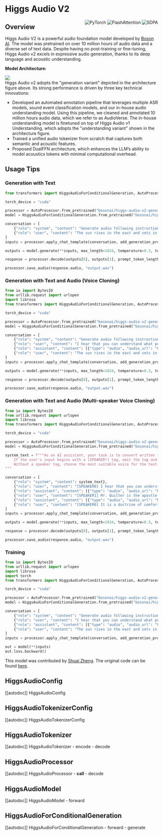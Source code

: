 <!--Copyright 2025 Boson AI and The HuggingFace Team. All rights reserved.

Licensed under the Apache License, Version 2.0 (the "License"); you may not use this file except in compliance with
the License. You may obtain a copy of the License at

http://www.apache.org/licenses/LICENSE-2.0

Unless required by applicable law or agreed to in writing, software distributed under the License is distributed on
an "AS IS" BASIS, WITHOUT WARRANTIES OR CONDITIONS OF ANY KIND, either express or implied. See the License for the
specific language governing permissions and limitations under the License.

⚠️ Note that this file is in Markdown but contain specific syntax for our doc-builder (similar to MDX) that may not be
rendered properly in your Markdown viewer.

-->

# Higgs Audio V2

<div style="float: right;">
    <div class="flex flex-wrap space-x-1">
        <img alt="PyTorch" src="https://img.shields.io/badge/PyTorch-DE3412?style=flat&logo=pytorch&logoColor=white">
        <img alt="FlashAttention" src="https://img.shields.io/badge/%E2%9A%A1%EF%B8%8E%20FlashAttention-eae0c8?style=flat">
        <img alt="SDPA" src="https://img.shields.io/badge/SDPA-DE3412?style=flat&logo=pytorch&logoColor=white">
    </div>
</div>

## Overview

Higgs Audio V2 is a powerful audio foundation model developed by [Boson AI](https://www.boson.ai/). 
The model was pretrained on over 10 million hours of audio data and a diverse set of text data. 
Despite having no post-training or fine-tuning, Higgs Audio v2 excels in expressive audio generation, thanks to its deep language and acoustic understanding.

**Model Architecture:**
<div class="flex justify-center">
    <img src="https://huggingface.co/bosonai/higgs-audio-v2-generation-3B-base/resolve/main/higgs_audio_v2_architecture_combined.png"/>
</div>
Higgs Audio v2 adopts the "generation variant" depicted in the architecture figure above. Its strong performance is driven by three key technical innovations:

- Developed an automated annotation pipeline that leverages multiple ASR models, sound event classification models, and our in-house audio understanding model. Using this pipeline, we cleaned and annotated 10 million hours audio data, which we refer to as AudioVerse. The in-house understanding model is finetuned on top of Higgs Audio v1 Understanding, which adopts the "understanding variant" shown in the architecture figure.
- Trained a unified audio tokenizer from scratch that captures both semantic and acoustic features.
- Proposed DualFFN architecture, which enhances the LLM’s ability to model acoustics tokens with minimal computational overhead.

## Usage Tips

### Generation with Text

```python
from transformers import HiggsAudioForConditionalGeneration, AutoProcessor, AutoTokenizer

torch_device = "cuda"

processor = AutoProcessor.from_pretrained("bosonai/higgs-audio-v2-generation-3B-base", device_map=torch_device, torch_dtype="auto")
model = HiggsAudioForConditionalGeneration.from_pretrained("bosonai/higgs-audio-v2-generation-3B-base", device_map=torch_device, torch_dtype="auto")

conversation = [
    {"role": "system", "content": "Generate audio following instruction.\n\n<|scene_desc_start|>\nAudio is recorded from a quiet room.\n<|scene_desc_end|>"},
    {"role": "user", "content": "The sun rises in the east and sets in the west. This simple fact has been observed by humans for thousands of years."},
]
inputs = processor.apply_chat_template(conversation, add_generation_prompt=True, tokenize=True).to(torch_device)

outputs = model.generate(**inputs, max_length=1024, temperature=0.3, top_p=0.95, top_k=50, tokenizer=processor.tokenizer, do_sample=True)

response = processor.decode(outputs[0], outputs[1], prompt_token_length=processor.get_prompt_len(inputs.input_ids))

processor.save_audio(response.audio, "output.wav")

```

### Generation with Text and Audio (Voice Cloning)

```python
from io import BytesIO
from urllib.request import urlopen
import librosa
from transformers import HiggsAudioForConditionalGeneration, AutoProcessor, AutoTokenizer

torch_device = "cuda"

processor = AutoProcessor.from_pretrained("bosonai/higgs-audio-v2-generation-3B-base", device_map=torch_device, torch_dtype="auto")
model = HiggsAudioForConditionalGeneration.from_pretrained("bosonai/higgs-audio-v2-generation-3B-base", device_map=torch_device, torch_dtype="auto")

conversation = [
    {"role": "system", "content": "Generate audio following instruction with the same voice.\n\n<|scene_desc_start|>\nAudio is recorded from a quiet room.\n<|scene_desc_end|>"},
    {"role": "user", "content": "I hear that you can understand what people say and even know their age and gender, so can you guess my age and gender from my voice?"},
    {"role": "assistant", "content": [{"type": "audio", "audio_url": "https://qianwen-res.oss-cn-beijing.aliyuncs.com/Qwen2-Audio/audio/guess_age_gender.wav"}]},
    {"role": "user", "content": "The sun rises in the east and sets in the west. This simple fact has been observed by humans for thousands of years."},
]
inputs = processor.apply_chat_template(conversation, add_generation_prompt=True, tokenize=True).to(torch_device)

outputs = model.generate(**inputs, max_length=1024, temperature=0.3, top_p=0.95, top_k=50, tokenizer=processor.tokenizer, do_sample=True)

response = processor.decode(outputs[0], outputs[1], prompt_token_length=processor.get_prompt_len(inputs.input_ids))

processor.save_audio(response.audio, "output.wav")
```

### Generation with Text and Audio (Multi-speaker Voice Cloning)

```python
from io import BytesIO
from urllib.request import urlopen
import librosa
from transformers import HiggsAudioForConditionalGeneration, AutoProcessor, AutoTokenizer

torch_device = "cuda"

processor = AutoProcessor.from_pretrained("bosonai/higgs-audio-v2-generation-3B-base", device_map=torch_device, torch_dtype="auto")
model = HiggsAudioForConditionalGeneration.from_pretrained("bosonai/higgs-audio-v2-generation-3B-base", device_map=torch_device, torch_dtype="auto")

system_text = f"""As an AI assistant, your task is to convert written text into spoken words.
    If the user's input begins with a [SPEAKER*] tag, omit the tag and create speech based on the following content using the designated voice.
    Without a speaker tag, choose the most suitable voice for the text.
"""

conversation = [
    {"role": "system", "content": system_text},
    {"role": "user", "content": "[SPEAKER0] I hear that you can understand what people say and even know their age and gender, so can you guess my age and gender from my voice?"},
    {"role": "assistant", "content": [{"type": "audio", "audio_url": "https://qianwen-res.oss-cn-beijing.aliyuncs.com/Qwen2-Audio/audio/guess_age_gender.wav"}]},
    {"role": "user", "content": "[SPEAKER1] Mr. Quilter is the apostle of the middle classes, and we are glad to welcome his gospel."},
    {"role": "assistant", "content": [{"type": "audio", "audio_url": "https://qianwen-res.oss-cn-beijing.aliyuncs.com/Qwen2-Audio/audio/1272-128104-0000.flac"}]},
    {"role": "user", "content": "[SPEAKER0] It is a doctrine of comfort and complacency, and, like all gospels, it tells its followers precisely what they wish to hear."},
]
inputs = processor.apply_chat_template(conversation, add_generation_prompt=True, tokenize=True).to(torch_device)

outputs = model.generate(**inputs, max_length=1024, temperature=0.3, top_p=0.95, top_k=50, tokenizer=processor.tokenizer, do_sample=True)

response = processor.decode(outputs[0], outputs[1], prompt_token_length=processor.get_prompt_len(inputs.input_ids))

processor.save_audio(response.audio, "output.wav")
```

### Training

```python
from io import BytesIO
from urllib.request import urlopen
import librosa
import torch
from transformers import HiggsAudioForConditionalGeneration, AutoProcessor, AutoTokenizer

torch_device = "cuda"

processor = AutoProcessor.from_pretrained("bosonai/higgs-audio-v2-generation-3B-base", device_map=torch_device, torch_dtype="auto")
model = HiggsAudioForConditionalGeneration.from_pretrained("bosonai/higgs-audio-v2-generation-3B-base", device_map=torch_device, torch_dtype="auto")

conversation = [
    {"role": "system", "content": "Generate audio following instruction with the same voice.\n\n<|scene_desc_start|>\nAudio is recorded from a quiet room.\n<|scene_desc_end|>"},
    {"role": "user", "content": "I hear that you can understand what people say and even know their age and gender, so can you guess my age and gender from my voice?"},
    {"role": "assistant", "content": [{"type": "audio", "audio_url": "https://qianwen-res.oss-cn-beijing.aliyuncs.com/Qwen2-Audio/audio/guess_age_gender.wav"}]},
    {"role": "user", "content": "The sun rises in the east and sets in the west. This simple fact has been observed by humans for thousands of years."},
]
inputs = processor.apply_chat_template(conversation, add_generation_prompt=True, tokenize=True).to(torch_device)

out = model(**inputs)
out.loss.backward()
```


This model was contributed by [Shuai Zheng](https://huggingface.co/szhengac). The original code can be found [here](https://github.com/boson-ai/higgs-audio).


## HiggsAudioConfig

[[autodoc]] HiggsAudioConfig

## HiggsAudioTokenizerConfig

[[autodoc]] HiggsAudioTokenizerConfig

## HiggsAudioTokenizer

[[autodoc]] HiggsAudioTokenizer
    - encode
    - decode

## HiggsAudioProcessor

[[autodoc]] HiggsAudioProcessor
    - __call__
    - decode

## HiggsAudioModel

[[autodoc]] HiggsAudioModel
    - forward

## HiggsAudioForConditionalGeneration

[[autodoc]] HiggsAudioForConditionalGeneration
    - forward
    - generate
